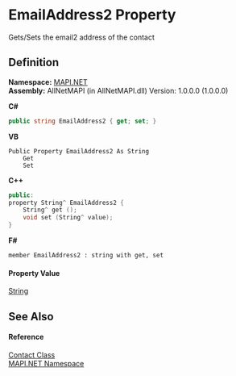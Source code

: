 # EmailAddress2 Property


Gets/Sets the email2 address of the contact



## Definition
**Namespace:** <a href="5bef4637-66f8-16d4-e5f4-4d0da57a1538.md">MAPI.NET</a>  
**Assembly:** AllNetMAPI (in AllNetMAPI.dll) Version: 1.0.0.0 (1.0.0.0)

**C#**
``` C#
public string EmailAddress2 { get; set; }
```
**VB**
``` VB
Public Property EmailAddress2 As String
	Get
	Set
```
**C++**
``` C++
public:
property String^ EmailAddress2 {
	String^ get ();
	void set (String^ value);
}
```
**F#**
``` F#
member EmailAddress2 : string with get, set
```



#### Property Value
<a href="https://learn.microsoft.com/dotnet/api/system.string" target="_blank" rel="noopener noreferrer">String</a>

## See Also


#### Reference
<a href="15d9a756-dc0b-8a38-6c7c-2733a049e18c.md">Contact Class</a>  
<a href="5bef4637-66f8-16d4-e5f4-4d0da57a1538.md">MAPI.NET Namespace</a>  
